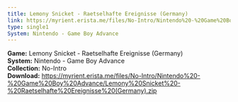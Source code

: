 ```yaml
---
title: Lemony Snicket - Raetselhafte Ereignisse (Germany)
link: https://myrient.erista.me/files/No-Intro/Nintendo%20-%20Game%20Boy%20Advance/Lemony%20Snicket%20-%20Raetselhafte%20Ereignisse%20(Germany).zip
type: single1
System: Nintendo - Game Boy Advance
---
```

<b>Game:</b> Lemony Snicket - Raetselhafte Ereignisse (Germany)<br>
<b>System:</b> Nintendo - Game Boy Advance<br>
<b>Collection:</b> No-Intro<br>
<b>Download:</b> https://myrient.erista.me/files/No-Intro/Nintendo%20-%20Game%20Boy%20Advance/Lemony%20Snicket%20-%20Raetselhafte%20Ereignisse%20(Germany).zip